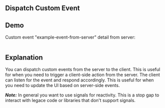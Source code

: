 ## Dispatch Custom Event

## Demo

<div data-on-load="@sse('/examples/dispatch_custom_event/events')">
    <div>Custom event "example-event-from-server" detail from server:</div>
    <pre class="mockup-code" id="container"></pre>
</div>


## Explanation

You can dispatch custom events from the server to the client. This is useful for when you need to trigger a client-side action from the server. The client can listen for the event and respond accordingly. This is useful for when you need to update the UI based on server-side events.

***Note:*** In general you want to use signals for reactivity.  This is a stop gap to interact with legace code or libraries that don't support signals.